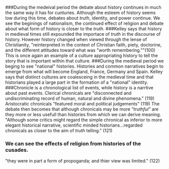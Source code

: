 ###During the medeival period the debate about history continues in much the same way it has for cunturies. Although the esteem of history seems low during this time, debates about *truth*, identity, and power continue. We see the beginings of nationalism, the continued effect of religion and debate about what form of history is closer to the *truth*. 
###Kelley says that history in medieval times still expounded the importace of *truth* in the discourse of history. However history changed when viewed through the lense of Christianity, "reinterpreted in the context of Christian faith, piety, doctorine, and the different attitudes toward what was "worth remembering.""(100)
  This is once again an example of a culture appropriating history to tell the story that is important within that culture. 
###During the medieval period we beging to see "national" histories. 
  Histories and common narratives begin to emerge from what will become England, France, Germany and Spain.
  Kelley says that distinct cultures are coalesceing in the medieval time and that historians played a large part in the formation of a "national" identity.
###Chronicle is a chronological list of events, while history is a narrtive about past events.
  Clerical chronicals are "disconnected and undiscriminating record of human, natural and divine phenomena." (119)
  Aristocratic chronicals "featured moral and political judgements" (119)
  The debate then becomes that although chronicals may be more *"truthful"* are they more or less usefull than histories from which we can derive meaning. 
  "Although some critics might regard the simple chronical as inferior to more elegant historical narrative, scientific minded historians...regarded chronicals as closer to the aim of *truth* telling." (121)
### We can see the effects of religion from histories of the cusades. 
  "they were in part a form of propoganda; and thier view was limited." (122) 
  
